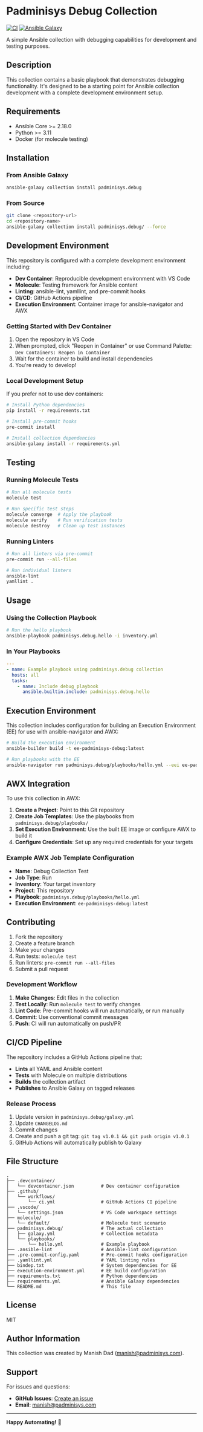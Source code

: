 # Padminisys Debug Collection

[![CI](https://github.com/your-username/your-repo/workflows/CI/badge.svg)](https://github.com/your-username/your-repo/actions)
[![Ansible Galaxy](https://img.shields.io/badge/galaxy-padminisys.debug-blue.svg)](https://galaxy.ansible.com/padminisys/debug)

A simple Ansible collection with debugging capabilities for development and testing purposes.

## Description

This collection contains a basic playbook that demonstrates debugging functionality. It's designed to be a starting point for Ansible collection development with a complete development environment setup.

## Requirements

- Ansible Core >= 2.18.0
- Python >= 3.11
- Docker (for molecule testing)

## Installation

### From Ansible Galaxy

```bash
ansible-galaxy collection install padminisys.debug
```

### From Source

```bash
git clone <repository-url>
cd <repository-name>
ansible-galaxy collection install padminisys.debug/ --force
```

## Development Environment

This repository is configured with a complete development environment including:

- **Dev Container**: Reproducible development environment with VS Code
- **Molecule**: Testing framework for Ansible content
- **Linting**: ansible-lint, yamllint, and pre-commit hooks
- **CI/CD**: GitHub Actions pipeline
- **Execution Environment**: Container image for ansible-navigator and AWX

### Getting Started with Dev Container

1. Open the repository in VS Code
2. When prompted, click "Reopen in Container" or use Command Palette: `Dev Containers: Reopen in Container`
3. Wait for the container to build and install dependencies
4. You're ready to develop!

### Local Development Setup

If you prefer not to use dev containers:

```bash
# Install Python dependencies
pip install -r requirements.txt

# Install pre-commit hooks
pre-commit install

# Install collection dependencies
ansible-galaxy install -r requirements.yml
```

## Testing

### Running Molecule Tests

```bash
# Run all molecule tests
molecule test

# Run specific test steps
molecule converge  # Apply the playbook
molecule verify    # Run verification tests
molecule destroy   # Clean up test instances
```

### Running Linters

```bash
# Run all linters via pre-commit
pre-commit run --all-files

# Run individual linters
ansible-lint
yamllint .
```

## Usage

### Using the Collection Playbook

```bash
# Run the hello playbook
ansible-playbook padminisys.debug.hello -i inventory.yml
```

### In Your Playbooks

```yaml
---
- name: Example playbook using padminisys.debug collection
  hosts: all
  tasks:
    - name: Include debug playbook
      ansible.builtin.include: padminisys.debug.hello
```

## Execution Environment

This collection includes configuration for building an Execution Environment (EE) for use with ansible-navigator and AWX:

```bash
# Build the execution environment
ansible-builder build -t ee-padminisys-debug:latest

# Run playbooks with the EE
ansible-navigator run padminisys.debug/playbooks/hello.yml --eei ee-padminisys-debug:latest
```

## AWX Integration

To use this collection in AWX:

1. **Create a Project**: Point to this Git repository
2. **Create Job Templates**: Use the playbooks from `padminisys.debug/playbooks/`
3. **Set Execution Environment**: Use the built EE image or configure AWX to build it
4. **Configure Credentials**: Set up any required credentials for your targets

### Example AWX Job Template Configuration

- **Name**: Debug Collection Test
- **Job Type**: Run
- **Inventory**: Your target inventory
- **Project**: This repository
- **Playbook**: `padminisys.debug/playbooks/hello.yml`
- **Execution Environment**: `ee-padminisys-debug:latest`

## Contributing

1. Fork the repository
2. Create a feature branch
3. Make your changes
4. Run tests: `molecule test`
5. Run linters: `pre-commit run --all-files`
6. Submit a pull request

### Development Workflow

1. **Make Changes**: Edit files in the collection
2. **Test Locally**: Run `molecule test` to verify changes
3. **Lint Code**: Pre-commit hooks will run automatically, or run manually
4. **Commit**: Use conventional commit messages
5. **Push**: CI will run automatically on push/PR

## CI/CD Pipeline

The repository includes a GitHub Actions pipeline that:

- **Lints** all YAML and Ansible content
- **Tests** with Molecule on multiple distributions
- **Builds** the collection artifact
- **Publishes** to Ansible Galaxy on tagged releases

### Release Process

1. Update version in `padminisys.debug/galaxy.yml`
2. Update `CHANGELOG.md`
3. Commit changes
4. Create and push a git tag: `git tag v1.0.1 && git push origin v1.0.1`
5. GitHub Actions will automatically publish to Galaxy

## File Structure

```
.
├── .devcontainer/
│   └── devcontainer.json          # Dev container configuration
├── .github/
│   └── workflows/
│       └── ci.yml                 # GitHub Actions CI pipeline
├── .vscode/
│   └── settings.json              # VS Code workspace settings
├── molecule/
│   └── default/                   # Molecule test scenario
├── padminisys.debug/              # The actual collection
│   ├── galaxy.yml                 # Collection metadata
│   └── playbooks/
│       └── hello.yml              # Example playbook
├── .ansible-lint                  # Ansible-lint configuration
├── .pre-commit-config.yaml        # Pre-commit hooks configuration
├── .yamllint.yml                  # YAML linting rules
├── bindep.txt                     # System dependencies for EE
├── execution-environment.yml      # EE build configuration
├── requirements.txt               # Python dependencies
├── requirements.yml               # Ansible Galaxy dependencies
└── README.md                      # This file
```

## License

MIT

## Author Information

This collection was created by Manish Dad (manish@padminisys.com).

## Support

For issues and questions:

- **GitHub Issues**: [Create an issue](https://github.com/your-username/your-repo/issues)
- **Email**: manish@padminisys.com

---

**Happy Automating!** 🚀
